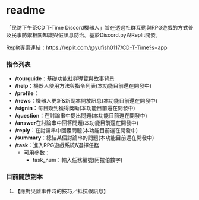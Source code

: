 # readme

「民防下午茶CD T-Time Discord機器人」旨在透過社群互動與RPG遊戲的方式普及民事防禦相關知識與假訊息防治。基於Discord.py與Replit開發。

Replit專案連結：https://replit.com/@yufish0117/CD-T-Time?s=app

### 指令列表
- **/tourguide**：基礎功能社群導覽與故事背景
- **/help**：機器人使用方法與指令列表(本功能目前還在開發中)
- **/profile**：
- **/news**：機器人更新&新副本開放訊息(本功能目前還在開發中)
- **/signin**：每日簽到獲得獎勵(本功能目前還在開發中)
- **/question**：在討論串中提出問題(本功能目前還在開發中)
- **/answer**在討論串中回答問題(本功能目前還在開發中)
- **/reply**：在討論串中回覆問題(本功能目前還在開發中)
- **/summary**：總結某個討論串的問題(本功能目前還在開發中)
- **/task**：進入RPG遊戲系統&選擇任務
    - 可用參數：
        - task_num：輸入任務編號(阿拉伯數字)

### 目前開放副本
1. 【應對災難事件時的技巧／抵抗假訊息】